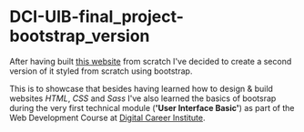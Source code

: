 # DCI-UIB-final_project-bootstrap_version

After having built [this website](https://uib-final-project.netlify.app/) from scratch I've decided to create a second version of it styled from scratch using bootstrap.

This is to showcase that besides having learned how to design & build websites *HTML*, *CSS* and *Sass* I've also learned the basics of bootsrap during the very first technical module (**'User Interface Basic'**) as part of the Web Development Course at [Digital Career Institute](https://digitalcareerinstitute.org/). 


